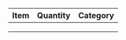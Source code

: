 
| Item | Quantity | Category |
| ---- | -------- |:--------:|
|      |          |          |
|      |          |          |
|      |          |          |
